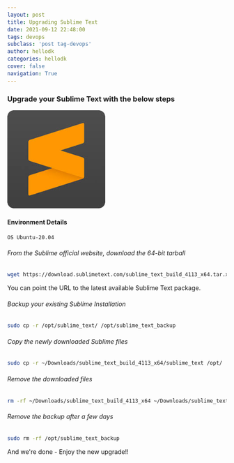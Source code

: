 ```yaml
---
layout: post
title: Upgrading Sublime Text
date: 2021-09-12 22:48:00
tags: devops
subclass: 'post tag-devops'
author: hellodk
categories: hellodk
cover: false
navigation: True
---
```

### Upgrade your Sublime Text with the below steps
![](assets/images/upgrade-sublime-text/sublime.jpeg)

#### Environment Details
```
OS Ubuntu-20.04
```

###### From the Sublime official website, download the 64-bit tarball
```bash
wget https://download.sublimetext.com/sublime_text_build_4113_x64.tar.xz
```
You can point the URL to the latest available Sublime Text package.  

###### Backup your existing Sublime Installation
```bash
sudo cp -r /opt/sublime_text/ /opt/sublime_text_backup
```

###### Copy the newly downloaded Sublime files
```bash
sudo cp -r ~/Downloads/sublime_text_build_4113_x64/sublime_text /opt/
```

###### Remove the downloaded files
```bash
rm -rf ~/Downloads/sublime_text_build_4113_x64 ~/Downloads/sublime_text_build_4113_x64.tar.xz
```

###### Remove the backup after a few days
```bash
sudo rm -rf /opt/sublime_text_backup
```

And we're done - Enjoy the new upgrade!!
